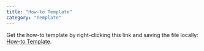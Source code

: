 ```yaml
---
title: "How-to Template"
category: "Template"
---
```


Get the how-to template by right-clicking this link and saving the file locally: [How-to Template](https://raw.githubusercontent.com/mendix/docs/development/templates/the-how-to-template.md).
